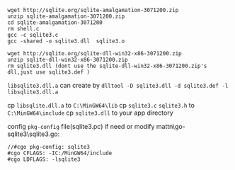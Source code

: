 
	wget http://sqlite.org/sqlite-amalgamation-3071200.zip
	unzip sqlite-amalgamation-3071200.zip
	cd sqlite-amalgamation-3071200
	rm shell.c
	gcc -c sqlite3.c
	gcc -shared -o sqlite3.dll  sqlite3.o

	wget http://sqlite.org/sqlite-dll-win32-x86-3071200.zip
	unzip sqlite-dll-win32-x86-3071200.zip
	rm sqlite3.dll (dont use the sqlite-dll-win32-x86-3071200.zip's dll,just use sqlite3.def )

`libsqlite3.dll.a` can create by `dlltool -D sqlite3.dll -d sqlite3.def -l libsqlite3.dll.a`

cp `libsqlite.dll.a` to `C:\MinGW64\lib`
cp `sqlite3.c` `sqlite3.h` to `C:\MinGW64\include`
cp `sqlite3.dll` to your app directory 


config `pkg-config` file(sqlite3.pc) if need 
or modify mattn\go-sqlite3\sqlite3.go:

	//#cgo pkg-config: sqlite3
	#cgo CFLAGS: -IC:/MinGW64/include
	#cgo LDFLAGS: -lsqlite3

